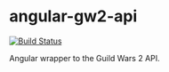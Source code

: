angular-gw2-api
===============

[![Build Status](https://api.travis-ci.org/RedGlow/angular-gw2-api.svg)](https://api.travis-ci.org/RedGlow/angular-gw2-api.svg)

Angular wrapper to the Guild Wars 2 API.
